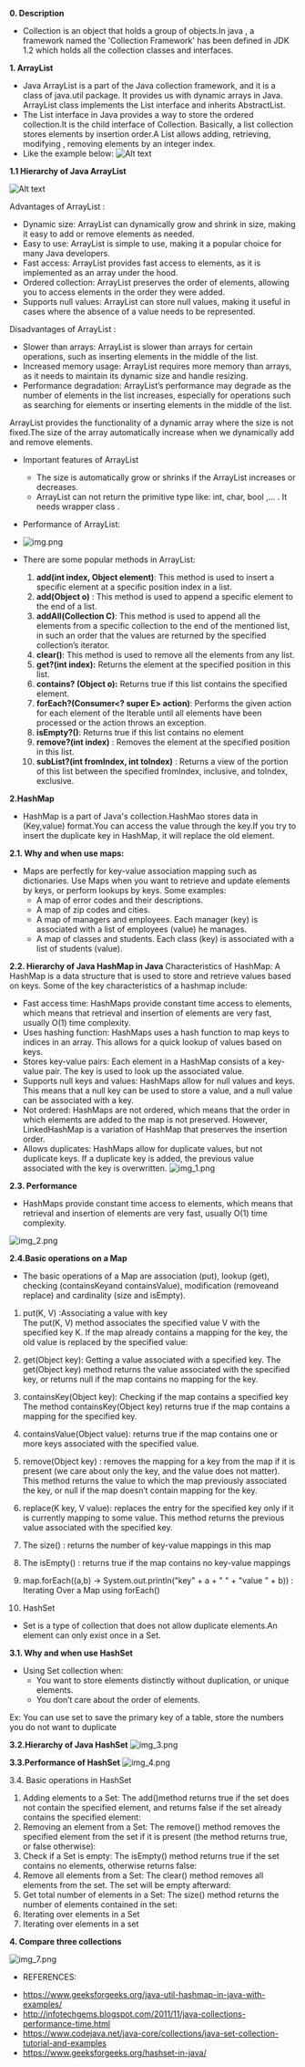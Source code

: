 **0. Description**
- Collection is an object that holds a group of objects.In java , a framework named 
the 'Collection Framework' has been defined in JDK 1.2 which holds all the collection classes and interfaces.


 **1. ArrayList**
   - Java ArrayList is a part of the Java collection framework, and it is a class of java.util package. It provides us with dynamic arrays in Java. ArrayList class implements the List interface and inherits AbstractList.
   - The List interface in Java provides a way to store the ordered collection.It is the child interface of Collection.
   Basically, a list collection stores elements by insertion order.A List allows adding, retrieving, modifying , removing elements by an integer index.
- Like the example below:
  ![Alt text](https://www.codejava.net/images/articles/javacore/collections/list/List%20Collections.png)

**1.1 Hierarchy of Java ArrayList**

![Alt text](https://media.geeksforgeeks.org/wp-content/uploads/20230404163254/ArrayList-in-Java-In-Depth-Study.webp)

Advantages of ArrayList :

  * Dynamic size: ArrayList can dynamically grow and shrink in size, making it easy to add or remove elements as needed.
  * Easy to use: ArrayList is simple to use, making it a popular choice for many Java developers.
  * Fast access: ArrayList provides fast access to elements, as it is implemented as an array under the hood.
  * Ordered collection: ArrayList preserves the order of elements, allowing you to access elements in the order they were added.
  * Supports null values: ArrayList can store null values, making it useful in cases where the absence of a value needs to be represented.

Disadvantages of ArrayList :
  
  * Slower than arrays: ArrayList is slower than arrays for certain operations, such as inserting elements in the middle of the list.
  * Increased memory usage: ArrayList requires more memory than arrays, as it needs to maintain its dynamic size and handle resizing.
  * Performance degradation: ArrayList’s performance may degrade as the number of elements in the list increases, especially for operations such as searching for elements or inserting elements in the middle of the list.
 
ArrayList provides the functionality of a dynamic array where the size is not fixed.The size of the array automatically increase when we dynamically add and remove elements.
- Important features of ArrayList 
  + The size is automatically grow or shrinks if the ArrayList increases or decreases.
  + ArrayList can not return the primitive type like: int, char, bool ,... . It needs wrapper class .



- Performance of ArrayList: 
- ![img.png](img.png)
- There are some popular methods in ArrayList:
    1. **add(int index, Object element)**: This method is used to insert a specific element at a specific position index in a list.
    2. **add(Object o)** :	This method is used to append a specific element to the end of a list.
    3. **addAll(Collection C)**: This method is used to append all the elements from a specific collection to the end of the mentioned list, in such an order that the values are returned by the specified collection’s iterator.
    4. **clear()**:	This method is used to remove all the elements from any list.
    5.  **get?(int index):**	Returns the element at the specified position in this list.
    6. **contains? (Object o):** Returns true if this list contains the specified element.
    7. **forEach?(Consumer<? super E> action)**:	Performs the given action for each element of the Iterable until all elements have been processed or the action throws an exception.
    8. **isEmpty?()**: Returns true if this list contains no element
    9. **remove?(int index)**	: Removes the element at the specified position in this list.
    10. **subList?(int fromIndex, int toIndex)** : Returns a view of the portion of this list between the specified fromIndex, inclusive, and toIndex, exclusive.



**2.HashMap**

- HashMap is a part of Java's collection.HashMao stores data in (Key,value) format.You can access the value through the key.If you try to insert the duplicate key in HashMap, it will replace the old element.

**2.1. Why and when use maps:**
- Maps are perfectly for key-value association mapping such as dictionaries. Use Maps when you want to retrieve and update elements by keys, or perform lookups by keys. Some examples:
  * A map of error codes and their descriptions.
  * A map of zip codes and cities.
  * A map of managers and employees. Each manager (key) is associated with a list of employees (value) he manages.
  * A map of classes and students. Each class (key) is associated with a list of students (value). 

**2.2. Hierarchy of Java HashMap in Java**
Characteristics of HashMap:
A HashMap is a data structure that is used to store and retrieve values based on keys. Some of the key characteristics of a hashmap include:

* Fast access time: HashMaps provide constant time access to elements, which means that retrieval and insertion of elements are very fast, usually O(1) time complexity.
* Uses hashing function: HashMaps uses a hash function to map keys to indices in an array. This allows for a quick lookup of values based on keys.
* Stores key-value pairs: Each element in a HashMap consists of a key-value pair. The key is used to look up the associated value.
* Supports null keys and values: HashMaps allow for null values and keys. This means that a null key can be used to store a value, and a null value can be associated with a key.
* Not ordered: HashMaps are not ordered, which means that the order in which elements are added to the map is not preserved. However, LinkedHashMap is a variation of HashMap that preserves the insertion order.
* Allows duplicates: HashMaps allow for duplicate values, but not duplicate keys. If a duplicate key is added, the previous value associated with the key is overwritten.
![img_1.png](img_1.png)

**2.3. Performance** 

- HashMaps provide constant time access to elements, which means that retrieval and insertion of elements are very fast, usually O(1) time complexity.

![img_2.png](img_2.png)

**2.4.Basic operations on a Map**
- The basic operations of a Map are association (put), lookup (get), checking (containsKeyand containsValue), modification (removeand replace) and cardinality (size and isEmpty).

1. put(K, V) :Associating a value with key  
   The put(K, V) method associates the specified value V with the specified key K. If the map already contains a mapping for the key, the old value is replaced by the specified value:
2. get(Object key): Getting a value associated with a specified key.
   The get(Object key) method returns the value associated with the specified key, or returns null if the map contains no mapping for the key.

3. containsKey(Object key): Checking if the map contains a specified key
   The method containsKey(Object key) returns true if the map contains a mapping for the specified key.

4. containsValue(Object value): returns true if the map contains one or more keys associated with the specified value.
5. remove(Object key)  : removes the mapping for a key from the map if it is present (we care about only the key, and the value does not matter). This method returns the value to which the map previously associated the key, or null if the map doesn’t contain mapping for the key.

6. replace(K key, V value): replaces the entry for the specified key only if it is currently mapping to some value. This method returns the previous value associated with the specified key.
7. The size() : returns the number of key-value mappings in this map
8. The isEmpty() : returns true if the map contains no key-value mappings
9. map.forEach((a,b) -> System.out.println("key" + a + " " + "value " + b)) : Iterating Over a Map using forEach()

3. HashSet
- Set is a type of collection that does not allow duplicate elements.An element can only exist once in a Set.

**3.1. Why and when use HashSet**
- Using Set collection when:
  *  You want to store elements distinctly without duplication, or unique elements.
  *  You don’t care about the order of elements.

Ex: You can use set to save the primary key of a table, store the numbers you do not want to duplicate

**3.2.Hierarchy of Java HashSet**
![img_3.png](img_3.png)

**3.3.Performance of HashSet**
![img_4.png](img_4.png)

3.4. Basic operations in HashSet
1. Adding elements to a Set:
  The add()method returns true if the set does not contain the specified element, and returns false if the set already contains the specified element:
2. Removing an element from a Set:
  The remove() method removes the specified element from the set if it is present (the method returns true, or false otherwise):
3. Check if a Set is empty:
  The isEmpty() method returns true if the set contains no elements, otherwise returns false:
4. Remove all elements from a Set:
  The clear() method removes all elements from the set. The set will be empty afterward:
5. Get total number of elements in a Set:
  The size() method returns the number of elements contained in the set:
6. Iterating over elements in a Set
7. Iterating over elements in a set


**4. Compare three collections** 

      
![img_7.png](img_7.png)


* REFERENCES: 
- https://www.geeksforgeeks.org/java-util-hashmap-in-java-with-examples/
- http://infotechgems.blogspot.com/2011/11/java-collections-performance-time.html
- https://www.codejava.net/java-core/collections/java-set-collection-tutorial-and-examples
- https://www.geeksforgeeks.org/hashset-in-java/